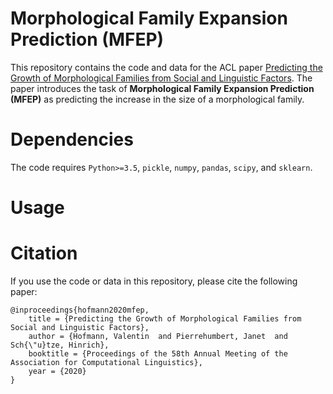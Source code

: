 # Morphological Family Expansion Prediction (MFEP)

This repository contains the code and data for the ACL paper [Predicting the Growth of Morphological Families
from Social and Linguistic Factors](https://www.aclweb.org/anthology/2020.acl-main.649.pdf). 
The paper introduces the task of **Morphological Family Expansion Prediction (MFEP)** as
predicting the increase in the size of a morphological family.

# Dependencies

The code requires `Python>=3.5`, `pickle`,  `numpy`, `pandas`, `scipy`, and `sklearn`.

# Usage

# Citation
If you use the code or data in this repository, please cite the following paper:

```
@inproceedings{hofmann2020mfep,
    title = {Predicting the Growth of Morphological Families from Social and Linguistic Factors},
    author = {Hofmann, Valentin  and Pierrehumbert, Janet  and Sch{\"u}tze, Hinrich},
    booktitle = {Proceedings of the 58th Annual Meeting of the Association for Computational Linguistics},
    year = {2020}
}

```
